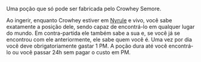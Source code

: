 Uma poção que só pode ser fabricada pelo Crowhey Semore.

Ao ingerir, enquanto Crowhey estiver em [Nyrule](../Nyrule.md) e vivo, você sabe exatamente a posição dele, sendo capaz de encontrá-lo em qualquer lugar do mundo. Em contra-partida ele também sabe a sua e, se você já se encontrou com ele anteriormente, ele sabe quem você é. Uma vez por dia você deve obrigatoriamente gastar 1 PM. A poção dura até você encontrá-lo ou você passar 24h sem pagar o custo em PM.
